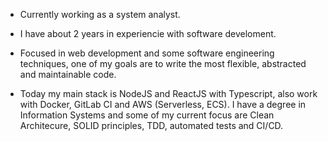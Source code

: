 
- Currently working as a system analyst. 

- I have about 2 years in experiencie with software develoment. 

- Focused in web development and some software engineering techniques, one of my goals are to write the most flexible, abstracted and maintainable code. 

- Today my main stack is NodeJS and ReactJS with Typescript, also work with Docker, GitLab CI and AWS (Serverless, ECS). I have a degree in Information Systems and some of my current focus are Clean Architecure, SOLID principles, TDD, automated tests and CI/CD. 
<!--
 I’m currently working on ...
- 🌱 I’m currently learning ...
- 👯 I’m looking to collaborate on ...
- 🤔 I’m looking for help with ...
- 💬 Ask me about ...
- 📫 How to reach me: ...
- 😄 Pronouns: ...
- ⚡ Fun fact: ...
-->
